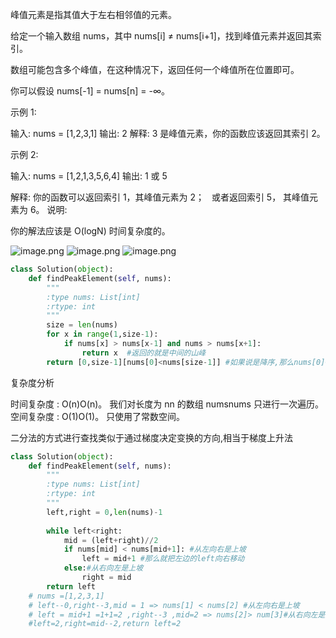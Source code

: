 峰值元素是指其值大于左右相邻值的元素。

给定一个输入数组 nums，其中 nums[i] ≠ nums[i+1]，找到峰值元素并返回其索引。

数组可能包含多个峰值，在这种情况下，返回任何一个峰值所在位置即可。

你可以假设 nums[-1] = nums[n] = -∞。

示例 1:

输入: nums = [1,2,3,1]
输出: 2
解释: 3 是峰值元素，你的函数应该返回其索引 2。

示例 2:

输入: nums = [1,2,1,3,5,6,4]
输出: 1 或 5 

解释: 你的函数可以返回索引 1，其峰值元素为 2；
     或者返回索引 5， 其峰值元素为 6。
说明:

你的解法应该是 O(logN) 时间复杂度的。

![image.png](https://upload-images.jianshu.io/upload_images/14555448-57d0153232930d32.png?imageMogr2/auto-orient/strip%7CimageView2/2/w/1240)
![image.png](https://upload-images.jianshu.io/upload_images/14555448-6f1b73c6a301c645.png?imageMogr2/auto-orient/strip%7CimageView2/2/w/1240)
![image.png](https://upload-images.jianshu.io/upload_images/14555448-57bc44d3f87fc071.png?imageMogr2/auto-orient/strip%7CimageView2/2/w/1240)

```python
class Solution(object):
    def findPeakElement(self, nums):
        """
        :type nums: List[int]
        :rtype: int
        """
        size = len(nums)
        for x in range(1,size-1):
            if nums[x] > nums[x-1] and nums > nums[x+1]:
                return x  #返回的就是中间的山峰
        return [0,size-1][nums[0]<nums[size-1]] #如果说是降序,那么nums[0]<nums[size-1]结果为0返回的就是索引0 如果是升序,那么结果就是1返回的就是size-1 最后一个元素的索引..同时也包含了这种只有一个元素的情况(返回索引0)
```
复杂度分析

时间复杂度 : O(n)O(n)。 我们对长度为 nn 的数组 numsnums 只进行一次遍历。
空间复杂度 : O(1)O(1)。 只使用了常数空间。 


二分法的方式进行查找类似于通过梯度决定变换的方向,相当于梯度上升法
```python
class Solution(object):
    def findPeakElement(self, nums):
        """
        :type nums: List[int]
        :rtype: int
        """
        left,right = 0,len(nums)-1
        
        while left<right:
            mid = (left+right)//2
            if nums[mid] < nums[mid+1]: #从左向右是上坡
                left = mid+1 #那么就把左边的left向右移动
            else:#从右向左是上坡
                right = mid
        return left
    # nums =[1,2,3,1]
    # left--0,right--3,mid = 1 => nums[1] < nums[2] #从左向右是上坡
    # left = mid+1 =1+1=2 ,right--3 ,mid=2 => nums[2]> num[3]#从右向左是上坡
    #left=2,right=mid--2,return left=2
```

